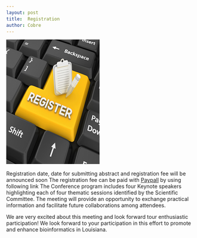 ```yaml
---
layout: post
title:  Registration
author: Cobre
---
```

<a href="{{ site.baseurl }}events/bioinformatics-conference/"><img src="/files/images/reg.jpg"></a>

Registration date, date for submitting abstract and registration fee will be announced soon 
The registration fee can be paid with [Paypall](https://www.paypal.com/home) by using following link
The Conference program includes four Keynote speakers highlighting each of four thematic sessions identified by the Scientific Committee. The meeting will provide an opportunity to exchange practical information and facilitate future collaborations among attendees.
  
We are very excited about this meeting and look forward tour enthusiastic participation! We look forward to your participation in this effort to promote and enhance bioinformatics in Louisiana.
